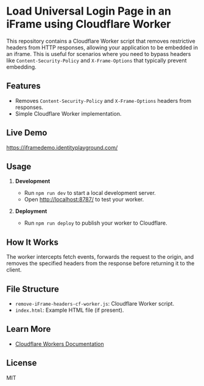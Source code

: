 # Load Universal Login Page in an iFrame using Cloudflare Worker

This repository contains a Cloudflare Worker script that removes restrictive headers from HTTP responses, allowing your application to be embedded in an iframe. This is useful for scenarios where you need to bypass headers like `Content-Security-Policy` and `X-Frame-Options` that typically prevent embedding.

## Features
- Removes `Content-Security-Policy` and `X-Frame-Options` headers from responses.
- Simple Cloudflare Worker implementation.

## Live Demo
https://iframedemo.identityplayground.com/

## Usage
1. **Development**
	- Run `npm run dev` to start a local development server.
	- Open [http://localhost:8787/](http://localhost:8787/) to test your worker.

2. **Deployment**
	- Run `npm run deploy` to publish your worker to Cloudflare.

## How It Works
The worker intercepts fetch events, forwards the request to the origin, and removes the specified headers from the response before returning it to the client.

## File Structure
- `remove-iFrame-headers-cf-worker.js`: Cloudflare Worker script.
- `index.html`: Example HTML file (if present).

## Learn More
- [Cloudflare Workers Documentation](https://developers.cloudflare.com/workers/)

## License
MIT
